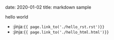 date: 2020-01-02
title: markdown sample


hello world

- :jinja:`{{ page.link_to('./hello_rst.rst')}}`
- :jinja:`{{ page.link_to('./hello_html.html')}}`

